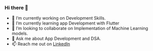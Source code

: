 ### Hi there 👋
<!--
**me-vivu/me-vivu** is a ✨ _special_ ✨ repository because its `README.md` (this file) appears on your GitHub profile.

Here are some ideas to get you started:

-->
- 🔭 I’m currently working on Development Skills.
- 🌱 I’m currently learning app Development with Flutter
- 👯 I’m looking to collaborate on Implementation of Machine Learning models.
- 💬 Ask me about App Development and DSA.
- 📫 Reach me out on [LinkedIn](https://www.linkedin.com/in/vivek-ranjan-b33769229)
<!-- - 🤔 I’m looking for help with ... -->
<!-- - 😄 Pronouns: ...
- ⚡ Fun fact: ... -->
